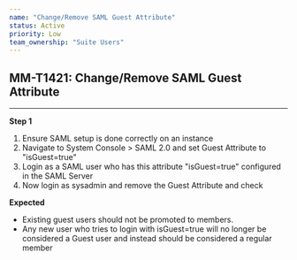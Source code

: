 ```yaml
---
name: "Change/Remove SAML Guest Attribute"
status: Active
priority: Low
team_ownership: "Suite Users"
---
```


## MM-T1421: Change/Remove SAML Guest Attribute

---

**Step 1**

1. Ensure SAML setup is done correctly on an instance
2. Navigate to System Console > SAML 2.0 and set Guest Attribute to "isGuest=true"
3. Login as a SAML user who has this attribute "isGuest=true" configured in the SAML Server
4. Now login as sysadmin and remove the Guest Attribute and check

**Expected**

- Existing guest users should not be promoted to members.
- Any new user who tries to login with isGuest=true will no longer be considered a Guest user and instead should be considered a regular member

